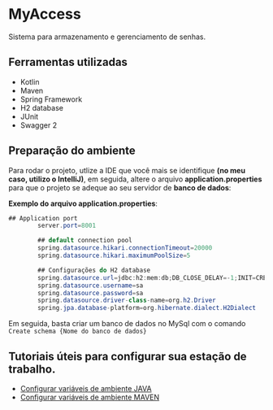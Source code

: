 # MyAccess

<p>Sistema para armazenamento e gerenciamento de senhas.</p>

## Ferramentas utilizadas

- Kotlin
- Maven
- Spring Framework
- H2 database
- JUnit
- Swagger 2

## Preparação do ambiente
Para rodar o projeto, utlize a IDE que você mais se identifique **(no meu caso, utilizo o IntelliJ)**, em seguida, altere o arquivo **application.properties** para que o projeto se adeque ao seu servidor de **banco de dados**:

**Exemplo do arquivo application.properties**:

````java
## Application port
        server.port=8001

        ## default connection pool
        spring.datasource.hikari.connectionTimeout=20000
        spring.datasource.hikari.maximumPoolSize=5

        ## Configurações do H2 database
        spring.datasource.url=jdbc:h2:mem:db;DB_CLOSE_DELAY=-1;INIT=CREATE SCHEMA IF NOT EXISTS myaccess
        spring.datasource.username=sa
        spring.datasource.password=sa
        spring.datasource.driver-class-name=org.h2.Driver
        spring.jpa.database-platform=org.hibernate.dialect.H2Dialect
````

Em seguida, basta criar um banco de dados no MySql com o comando `Create schema {Nome do banco de dados}`

## Tutoriais úteis para configurar sua estação de trabalho.

- [Configurar variáveis de ambiente JAVA](https://mauriciogeneroso.medium.com/configurando-java-4-como-configurar-as-vari%C3%A1veis-java-home-path-e-classpath-no-windows-46040950638f)
- [Configurar variáveis de ambiente MAVEN](https://pt.stackoverflow.com/questions/259927/como-configurar-vari%C3%A1veis-de-ambiente-maven-java)
